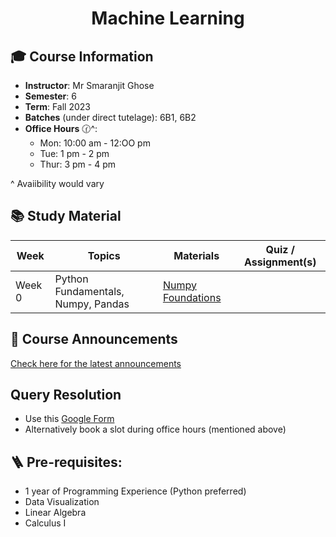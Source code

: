 <h1 align="center"> Machine Learning </h1>


## 🎓 Course Information

- **Instructor**: Mr Smaranjit Ghose
- **Semester**: 6
- **Term**: Fall 2023
- **Batches** (under direct tutelage): 6B1, 6B2
- **Office Hours** 🕜^:
    - Mon: 10:00 am - 12:OO pm
    - Tue: 1 pm - 2 pm
    - Thur: 3 pm - 4 pm

^ Avaiibility would vary 

## 📚 Study Material

| Week | Topics | Materials | Quiz / Assignment(s) |
|------| -------| ----------|-----------------------|
|Week 0| Python Fundamentals, Numpy, Pandas| [Numpy Foundations](https://colab.research.google.com/drive/1gf8LcUva-HQIgGGul7zsz4le3OgnM9SA?usp=sharing) | |
           

## 📢 Course Announcements 

[Check here for the latest announcements](./Announcements.MD)

## Query Resolution

- Use this [Google Form](https://forms.gle/rMA3yJPXe7bnbDLF8)
- Alternatively book a slot during office hours (mentioned above)

## 🪜 Pre-requisites:

- 1 year of Programming Experience (Python preferred)
- Data Visualization
- Linear Algebra
- Calculus I
